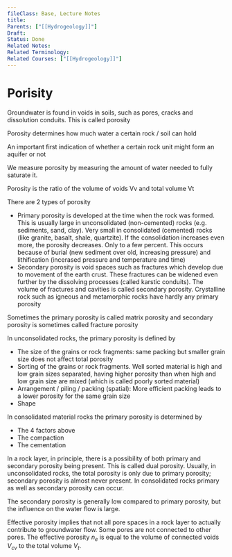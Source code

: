 ```yaml
---
fileClass: Base, Lecture Notes
title: 
Parents: ["[[Hydrogeology]]"]
Draft: 
Status: Done
Related Notes: 
Related Terminology: 
Related Courses: ["[[Hydrogeology]]"]
---
```


# Porisity
Groundwater is found in voids in soils, such as pores, cracks and dissolution conduits. This is called porosity

Porosity determines how much water a certain rock / soil can hold

An important first indication of whether a certain rock unit might form an aquifer or not

We measure porosity by measuring the amount of water needed to fully saturate it. 

Porosity is the ratio of the volume of voids Vv and total volume Vt

There are 2 types of porosity
- Primary porosity is developed at the time when the rock was formed. This is usually large in unconsolidated (non-cemented) rocks (e.g. sediments, sand, clay). Very small in consolidated (cemented) rocks (like granite, basalt, shale, quartzite). If the consolidation increases even more, the porosity decreases. Only to a few percent. This occurs because of burial (new sediment over old, increasing pressure) and lithification (incerased pressure and temperature and time)
- Secondary porosity is void spaces such as fractures which develop due to movement of the earth crust. These fractures can be widened even further by the dissolving processes (called karstic conduits). The volume of fractures and cavities is called secondary porosity. Crystalline rock such as igneous and metamorphic rocks have hardly any primary porosity

Sometimes the primary porosity is called matrix porosity and secondary porosity is sometimes called fracture porosity

In unconsolidated rocks, the primary porosity is defined by
- The size of the grains or rock fragments: same packing but smaller grain size does not affect total porosity
- Sorting of the grains or rock fragments. Well sorted material is high and low grain sizes separated, having higher porosity than when high and low grain size are mixed (which is called poorly sorted material)
- Arrangement / piling / packing (spatial): More efficient packing leads to a lower porosity for the same grain size
- Shape

In consolidated material rocks the primary porosity is determined by
- The 4 factors above
- The compaction
- The cementation

In a rock layer, in principle, there is a possibility of both primary and secondary porosity being present. This is called dual porosity. Usually, in unconsolidated rocks, the total porosity is only due to primary porosity; secondary porosity is almost never present. In consolidated rocks primary as well as secondary porosity can occur.

The secondary porosity is generally low compared to primary porosity, but the influence on the water flow is large. 

Effective porosity implies that not all pore spaces in a rock layer to actually contribute to groundwater flow. Some pores are not connected to other pores. The effective porosity $n_e$ is equal to the volume of connected voids $V_{cv}$ to the total volume $V_t$. 